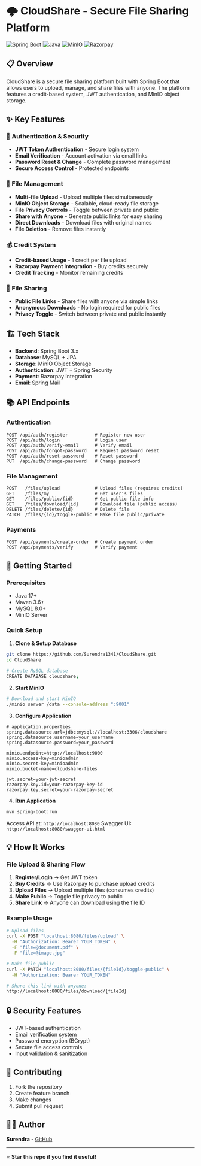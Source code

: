 # 🌩️ CloudShare - Secure File Sharing Platform

[![Spring Boot](https://img.shields.io/badge/Spring%20Boot-3.x-brightgreen.svg)](https://spring.io/projects/spring-boot)
[![Java](https://img.shields.io/badge/Java-17-orange.svg)](https://openjdk.org/)
[![MinIO](https://img.shields.io/badge/MinIO-Object%20Storage-red.svg)](https://min.io/)
[![Razorpay](https://img.shields.io/badge/Razorpay-Payment-blue.svg)](https://razorpay.com/)

## 📋 Overview

CloudShare is a secure file sharing platform built with Spring Boot that allows users to upload, manage, and share files with anyone. The platform features a credit-based system, JWT authentication, and MinIO object storage.

## ✨ Key Features

### 🔐 Authentication & Security
- **JWT Token Authentication** - Secure login system
- **Email Verification** - Account activation via email links
- **Password Reset & Change** - Complete password management
- **Secure Access Control** - Protected endpoints

### 📁 File Management
- **Multi-file Upload** - Upload multiple files simultaneously
- **MinIO Object Storage** - Scalable, cloud-ready file storage
- **File Privacy Controls** - Toggle between private and public
- **Share with Anyone** - Generate public links for easy sharing
- **Direct Downloads** - Download files with original names
- **File Deletion** - Remove files instantly

### 💰 Credit System
- **Credit-based Usage** - 1 credit per file upload
- **Razorpay Payment Integration** - Buy credits securely
- **Credit Tracking** - Monitor remaining credits

### 🔗 File Sharing
- **Public File Links** - Share files with anyone via simple links
- **Anonymous Downloads** - No login required for public files
- **Privacy Toggle** - Switch between private and public instantly

## 🏗️ Tech Stack
- **Backend**: Spring Boot 3.x
- **Database**: MySQL + JPA
- **Storage**: MinIO Object Storage
- **Authentication**: JWT + Spring Security
- **Payment**: Razorpay Integration
- **Email**: Spring Mail

## 📚 API Endpoints

### Authentication
```http
POST /api/auth/register          # Register new user
POST /api/auth/login             # Login user
POST /api/auth/verify-email      # Verify email
POST /api/auth/forgot-password   # Request password reset
POST /api/auth/reset-password    # Reset password
PUT  /api/auth/change-password   # Change password
```

### File Management
```http
POST   /files/upload             # Upload files (requires credits)
GET    /files/my                 # Get user's files
GET    /files/public/{id}        # Get public file info
GET    /files/download/{id}      # Download file (public access)
DELETE /files/delete/{id}        # Delete file
PATCH  /files/{id}/toggle-public # Make file public/private
```

### Payments
```http
POST /api/payments/create-order  # Create payment order
POST /api/payments/verify        # Verify payment
```

## 🚀 Getting Started

### Prerequisites
- Java 17+
- Maven 3.6+
- MySQL 8.0+
- MinIO Server

### Quick Setup

1. **Clone & Setup Database**
```bash
git clone https://github.com/Surendra1341/CloudShare.git
cd CloudShare

# Create MySQL database
CREATE DATABASE cloudshare;
```

2. **Start MinIO**
```bash
# Download and start MinIO
./minio server /data --console-address ":9001"
```

3. **Configure Application**
```properties
# application.properties
spring.datasource.url=jdbc:mysql://localhost:3306/cloudshare
spring.datasource.username=your_username
spring.datasource.password=your_password

minio.endpoint=http://localhost:9000
minio.access-key=minioadmin
minio.secret-key=minioadmin
minio.bucket-name=cloudshare-files

jwt.secret=your-jwt-secret
razorpay.key.id=your-razorpay-key-id
razorpay.key.secret=your-razorpay-secret
```

4. **Run Application**
```bash
mvn spring-boot:run
```

Access API at: `http://localhost:8080`
Swagger UI: `http://localhost:8080/swagger-ui.html`

## 💡 How It Works

### File Upload & Sharing Flow
1. **Register/Login** → Get JWT token
2. **Buy Credits** → Use Razorpay to purchase upload credits
3. **Upload Files** → Upload multiple files (consumes credits)
4. **Make Public** → Toggle file privacy to public
5. **Share Link** → Anyone can download using the file ID

### Example Usage
```bash
# Upload files
curl -X POST "localhost:8080/files/upload" \
  -H "Authorization: Bearer YOUR_TOKEN" \
  -F "file=@document.pdf" \
  -F "file=@image.jpg"

# Make file public
curl -X PATCH "localhost:8080/files/{fileId}/toggle-public" \
  -H "Authorization: Bearer YOUR_TOKEN"

# Share this link with anyone:
http://localhost:8080/files/download/{fileId}
```

## 🔒 Security Features
- JWT-based authentication
- Email verification system
- Password encryption (BCrypt)
- Secure file access controls
- Input validation & sanitization

## 🤝 Contributing
1. Fork the repository
2. Create feature branch
3. Make changes
4. Submit pull request

## 👨‍💻 Author
**Surendra** - [GitHub](https://github.com/Surendra1341)

---
⭐ **Star this repo if you find it useful!**
